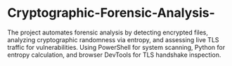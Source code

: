 # Cryptographic-Forensic-Analysis-
The project automates forensic analysis by detecting encrypted files, analyzing cryptographic randomness via entropy, and assessing live TLS traffic for vulnerabilities. Using PowerShell for system scanning, Python for entropy calculation, and browser DevTools for TLS handshake inspection.
